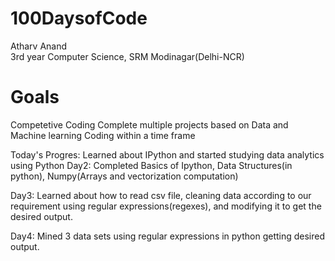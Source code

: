 # 100DaysofCode

Atharv Anand  
3rd year Computer Science, SRM Modinagar(Delhi-NCR)
# Goals
Competetive Coding
Complete multiple projects based on Data and Machine learning
Coding within a time frame

Today's Progres: Learned about IPython and started studying data analytics using Python
Day2: Completed Basics of Ipython, Data Structures(in python), Numpy(Arrays and vectorization computation)

Day3: Learned about how to read csv file, cleaning data according to our requirement using regular expressions(regexes), and modifying it to get the desired output.

Day4: Mined 3 data sets using regular expressions in python getting desired output.
